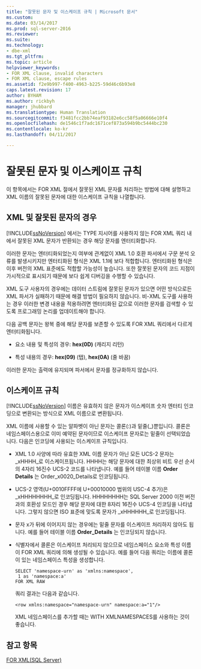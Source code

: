 ```yaml
---
title: "잘못된 문자 및 이스케이프 규칙 | Microsoft 문서"
ms.custom: 
ms.date: 03/14/2017
ms.prod: sql-server-2016
ms.reviewer: 
ms.suite: 
ms.technology:
- dbe-xml
ms.tgt_pltfrm: 
ms.topic: article
helpviewer_keywords:
- FOR XML clause, invalid characters
- FOR XML clause, escape rules
ms.assetid: f2e9b997-f400-4963-b225-59d46c6b93e8
caps.latest.revision: 17
author: BYHAM
ms.author: rickbyh
manager: jhubbard
ms.translationtype: Human Translation
ms.sourcegitcommit: f3481fcc2bb74eaf93182e6cc58f5a06666e10f4
ms.openlocfilehash: de1546c1f7adc1671cef873a594b9bc5444bc230
ms.contentlocale: ko-kr
ms.lasthandoff: 04/11/2017

---
```

# <a name="invalid-characters-and-escape-rules"></a>잘못된 문자 및 이스케이프 규칙
  이 항목에서는 FOR XML 절에서 잘못된 XML 문자를 처리하는 방법에 대해 설명하고 XML 이름의 잘못된 문자에 대한 이스케이프 규칙을 나열합니다.  
  
## <a name="for-xml-and-invalid-characters"></a>XML 및 잘못된 문자의 경우  
 [!INCLUDE[ssNoVersion](../../includes/ssnoversion-md.md)] 에서는 TYPE 지시어를 사용하지 않는 FOR XML 쿼리 내에서 잘못된 XML 문자가 반환되는 경우 해당 문자를 엔터티화합니다.  
  
 이러한 문자는 엔터티화되었는지 여부에 관계없이 XML 1.0 호환 파서에서 구문 분석 오류를 발생시키지만 엔터티화된 형식은 XML 1.1에 보다 적합합니다. 엔터티화된 형식은 이후 버전의 XML 표준에도 적합할 가능성이 높습니다. 또한 잘못된 문자의 코드 지점이 가시적으로 표시되기 때문에 보다 쉽게 디버깅을 수행할 수 있습니다.  
  
 XML 도구 사용자의 경우에는 데이터 스트림에 잘못된 문자가 있으면 어떤 방식으로든 XML 파서가 실패하기 때문에 해결 방법이 필요하지 않습니다. 비-XML 도구를 사용하는 경우 이러한 변경 내용을 적용하려면 엔터티화된 값으로 이러한 문자를 검색할 수 있도록 프로그래밍 논리를 업데이트해야 합니다.  
  
 다음 공백 문자는 왕복 중에 해당 문자를 보존할 수 있도록 FOR XML 쿼리에서 다르게 엔터티화됩니다.  
  
-   요소 내용 및 특성의 경우: **hex(0D)** (캐리지 리턴)  
  
-   특성 내용의 경우: **hex(09)** (탭), **hex(0A)** (줄 바꿈)  
  
 이러한 문자는 출력에 유지되며 파서에서 문자를 정규화하지 않습니다.  
  
## <a name="escape-rules"></a>이스케이프 규칙  
 [!INCLUDE[ssNoVersion](../../includes/ssnoversion-md.md)] 이름은 유효하지 않은 문자가 이스케이프 숫자 엔터티 인코딩으로 변환되는 방식으로 XML 이름으로 변환됩니다.  
  
 XML 이름에 사용할 수 있는 알파벳이 아닌 문자는 콜론(:)과 밑줄(_)뿐입니다. 콜론은 네임스페이스용으로 이미 예약된 문자이므로 이스케이프 문자로는 밑줄이 선택되었습니다. 다음은 인코딩에 사용되는 이스케이프 규칙입니다.  
  
-   XML 1.0 사양에 따라 유효한 XML 이름 문자가 아닌 모든 UCS-2 문자는 _xHHHH\_로 이스케이프됩니다. HHHH는 해당 문자에 대한 최상위 비트 우선 순서의 4자리 16진수 UCS-2 코드를 나타냅니다. 예를 들어 테이블 이름 **Order Details** 는 Order_x0020_Details로 인코딩됩니다.  
  
-   UCS-2 영역(U+0010FFFF에 U+00010000 범위의 USC-4 추가)은 _xHHHHHHHH\_로 인코딩됩니다. HHHHHHHH는 SQL Server 2000 이전 버전과의 호환성 모드인 경우 해당 문자에 대한 8자리 16진수 UCS-4 인코딩을 나타냅니다. 그렇지 않으면 ISO 표준에 맞도록 문자가 _xHHHHHH\_로 인코딩됩니다.  
  
-   문자 x가 뒤에 이어지지 않는 경우에는 밑줄 문자를 이스케이프 처리하지 않아도 됩니다. 예를 들어 테이블 이름 **Order_Details** 는 인코딩되지 않습니다.  
  
-   식별자에서 콜론은 이스케이프 처리되지 않으므로 네임스페이스 요소와 특성 이름이 FOR XML 쿼리에 의해 생성될 수 있습니다. 예를 들어 다음 쿼리는 이름에 콜론이 있는 네임스페이스 특성을 생성합니다.  
  
    ```  
    SELECT 'namespace-urn' as 'xmlns:namespace',   
     1 as 'namespace:a'   
    FOR XML RAW  
    ```  
  
     쿼리 결과는 다음과 같습니다.  
  
    ```  
    <row xmlns:namespace="namespace-urn" namespace:a="1"/>  
    ```  
  
     XML 네임스페이스를 추가할 때는 WITH XMLNAMESPACES를 사용하는 것이 좋습니다.  
  
## <a name="see-also"></a>참고 항목  
 [FOR XML&#40;SQL Server&#41;](../../relational-databases/xml/for-xml-sql-server.md)  
  
  

